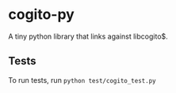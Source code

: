 # cogito-py
A tiny python library that links against libcogito$.

## Tests
To run tests, run ```python test/cogito_test.py```
